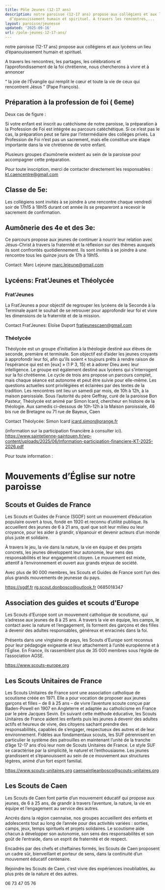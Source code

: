 ```yaml
---
title: Pôle Jeunes (12-17 ans)
description: notre paroisse (12-17 ans) propose aux collégiens et aux lycéens un lieu
  d’épanouissement humain et spirituel. A travers les rencontres,...
layout: paroisse/jeunesse
updated: '2025-09-16'
url: /pole-jeunes-12-17-ans/
---
```



notre paroisse (12-17 ans) propose aux collégiens et aux lycéens
un lieu d’épanouissement humain et spirituel.

A travers les rencontres, les partages, les célébrations et l’approfondissement de la foi chrétienne,
nous chercherons à vivre et à annoncer

“ la joie de l’Évangile qui remplit le cœur et toute la vie de ceux qui rencontrent Jésus ”
(Pape François).

## Préparation à la profession de foi ( 6eme)
Deux cas de figure :

Si votre enfant est inscrit au catéchisme de notre paroisse, la préparation à la Profession de Foi est intégrée au parcours catéchétique.
Si ce n’est pas le cas, la préparation peut se faire par l’intermédiaire des collèges privés.
La Profession de Foi n’est pas un sacrement, mais elle constitue une étape importante dans la vie chrétienne de votre enfant.

Plusieurs groupes d’aumônerie existent au sein de la paroisse pour accompagner cette préparation.

Pour toute inscription, merci de contacter directement les responsables :  kt.caencentre@gmail.com 

## Classe de 5e:
Les collégiens sont invités à se joindre à une rencontre chaque vendredi soir de 17h15 à 18h15 durant cet année ils se prepareront a recevoir le sacrement de confirmation.

 ## Aumônerie des 4e et des 3e:
Ce parcours propose aux jeunes de continuer à nourrir leur relation avec Jésus-Christ à travers la fraternité et la réflexion sur des thèmes auxquels ils sont confrontés quotidiennement. Ils sont invités à se joindre à une rencontre tous les quinze jours de 17h à 19h15.

Contact: Marc Lejeune marc.lejeune@gmail.com

## Lycéens: Frat’Jeunes et Théolycée
### Frat’Jeunes
La Frat’Jeunes a pour objectif de regrouper les lycéens de la Seconde à la Terminale ayant le souhait de se retrouver pour approfondir leur foi et vivre les dimensions de la fraternité et de la mission. 
 
Contact Frat’Jeunes: Eloïse Duport fratjeunescaen@gmail.com

### Théolycée
Théolycée est un groupe d’initiation à la théologie destiné aux élèves de seconde, première et terminale. Son objectif est d’aider les jeunes croyants à approfondir leur foi, afin qu’ils soient « toujours prêts à rendre raison de l’espérance qui est en [eux] » (1 P 3, 15) et à adorer Dieu avec leur intelligence. Le groupe est également destiné aux lycéens qui s’interrogent sur la foi chrétienne. Le cycle de trois ans propose un parcours complet, mais chaque séance est autonome et peut être suivie pour elle-même. Les questions actuelles sont privilégiées et éclairées par des textes de la tradition. Les rencontres ont lieu un samedi par mois, de 10h à 12h, à la maison paroissiale.
Sous l’autorité du père Geffray, curé de la paroisse Bon Pasteur, Théolycée est animé par Simon Icard, chercheur en histoire de la théologie.
Aux samedis ci-dessous de 10h-12h à la Maison paroissiale, 46 bis rue de Bretagne ou 71 rue de Bayeux, Caen 

Contact Théolycée: Simon Icard icard.simon@orange.fr 

 (information sur la participation financière à consulter ici). https://www.saintetienne-saintouen.fr/wp-content/uploads/2025/06/Information-participation-financiere-KT-2025-2026.pdf

Pour toute information : 

# Mouvements d’Église sur notre paroisse

 ## Scouts et Guides de France
 
 Les Scouts et Guides de France (SGDF) sont un mouvement d’éducation populaire ouvert à tous, fondé en 1920 et reconnu d’utilité publique. Ils accueillent des jeunes de 6 à 21 ans, quel que soit leur milieu ou leur croyance, pour les aider à grandir, s’épanouir et devenir acteurs d’un monde plus juste et solidaire.

À travers le jeu, la vie dans la nature, la vie en équipe et des projets concrets, les jeunes développent leur autonomie, leur sens des responsabilités et leur engagement citoyen. Le mouvement est mixte, attentif à l’environnement et ouvert aux grands enjeux de société.

Avec plus de 90 000 membres, les Scouts et Guides de France sont l’un des plus grands mouvements de jeunesse du pays.

https://sgdf.fr
rg.scout.donbosco@outlook.fr
0685018347

## Association des guides et scouts d'Europe

Les Scouts d’Europe sont un mouvement catholique de scoutisme, qui s’adresse aux jeunes de 8 à 25 ans. À travers la vie en équipe, les camps, le contact avec la nature et l’engagement, ils forment des garçons et des filles à devenir des adultes responsables, généreux et enracinés dans la foi.

Présents dans une vingtaine de pays, les Scouts d’Europe sont reconnus pour leur pédagogie exigeante et leur attachement à l’unité européenne et à l’Église. En France, ils rassemblent plus de 35 000 membres sous l’égide de l’association AGSE.

https://www.scouts-europe.org

## Les Scouts Unitaires de France

Les Scouts Unitaires de France sont une association catholique de scoutisme créée en 1971. Elle a pour vocation de proposer aux jeunes garçons et filles – de 8 à 25 ans – de vivre l’aventure scoute conçue par Baden-Powell en 1907 en Angleterre et adaptée au catholicisme en France par le père Jacques Sevin. En suivant cette méthode éducative, les Scouts Unitaires de France aident les enfants puis les jeunes à devenir des adultes actifs et heureux de vivre, des citoyens sachant prendre des responsabilités, capables de s’engager, respectueux des autres et de leur environnement. Fidèles aux fondamentaux scouts, les SUF pérennisent en particulier le système des patrouilles en maintenant l’unité de la tranche d’âge 12-17 ans d’où leur nom de Scouts Unitaires de France. Le style SUF se caractérise par la simplicité, le naturel et l’enthousiasme. Les jeunes grandissent et s’épanouissent au sein de ce mouvement aux structures légères, animé d’un fort esprit familial.

https://www.scouts-unitaires.org
caensaintjeanbosco@scouts-unitaires.org

## Les Scouts de Caen

Les Scouts de Caen font partie d’un mouvement éducatif qui propose aux jeunes, de 6 à 25 ans, de grandir à travers l’aventure, la nature, la vie en équipe et l’engagement au service des autres.

Ancrés dans la région caennaise, nos groupes accueillent des enfants et adolescents tout au long de l’année pour des activités variées : sorties, camps, jeux, temps spirituels et projets solidaires. Le scoutisme aide chacun à développer son autonomie, son sens des responsabilités et son goût de l’entraide, dans un esprit de fraternité et de respect.

Encadrés par des chefs et cheftaines formés, les Scouts de Caen proposent un cadre sûr, bienveillant et porteur de sens, dans la continuité d’un mouvement éducatif centenaire.

Rejoindre les Scouts de Caen, c’est vivre des expériences inoubliables, au plus près de la nature et des autres.

06 73 47 05 76